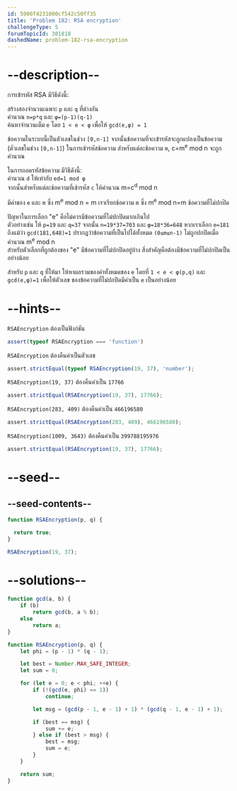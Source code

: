 ```yaml
---
id: 5900f4231000cf542c50ff35
title: 'Problem 182: RSA encryption'
challengeType: 5
forumTopicId: 301818
dashedName: problem-182-rsa-encryption
---
```


# --description--

การเข้ารหัส RSA มีวิธีดังนี้:

สร้างสองจำนวนเฉพาะ `p` และ `q` ที่ต่างกัน  
คำนวณ `n=p*q` และ `φ=(p-1)(q-1)`  
ค้นหาจำนวนเต็ม `e` โดย `1 < e < φ` เพื่อให้ `gcd(e,φ) = 1`

ข้อความในระบบนี้เป็นตัวเลขในช่วง `[0,n-1]`
จากนั้นข้อความที่จะเข้ารหัสจะถูกแปลงเป็นข้อความ (ตัวเลขในช่วง `[0,n-1]`)
ในการเข้ารหัสข้อความ สำหรับแต่ละข้อความ `m`, c=m<sup>e</sup> mod n จะถูกคำนวณ

ในการถอดรหัสข้อความ มีวิธีดังนี้:  
คำนวณ `d` ให้เท่ากับ `ed=1 mod φ`  
จากนั้นสำหรับแต่ละข้อความที่เข้ารหัส `c` ให้คำนวณ m=c<sup>d</sup> mod n

มีค่าของ `e` และ `m` ซึ่ง m<sup>e</sup> mod n = m
เราเรียกข้อความ `m` ซึ่ง m<sup>e</sup> mod n=m ข้อความที่ไม่ปกปิด

ปัญหาในการเลือก "e" คือไม่ควรมีข้อความที่ไม่ปกปิดมากเกินไป  
ตัวอย่างเช่น ให้ `p=19` และ `q=37`
จากนั้น `n=19*37=703` และ `φ=18*36=648`
หากเราเลือก `e=181` ถึงแม้ว่า `gcd(181,648)=1` ปรากฎว่าข้อความที่เป็นไปได้ทั้งหมด `(0≤m≤n-1)` ไม่ถูกปกปิดเมื่อคำนวณ m<sup>e</sup> mod n  
สำหรับตัวเลือกที่ถูกต้องของ "e" มีข้อความที่ไม่ปกปิดอยู่บ้าง
สิ่งสำคัญคือต้องมีข้อความที่ไม่ปกปิดเป็นอย่างน้อย

สำหรับ `p` และ `q` ที่ให้มา ให้หาผลรวมของค่าทั้งหมดของ `e` โดยที่ `1 < e < φ(p,q)` และ `gcd(e,φ)=1` เพื่อให้ตัวเลข ของข้อความที่ไม่ปกปิดมีค่าเป็น `e` เป็นอย่างน้อย

# --hints--

`RSAEncryption` ต้องเป็นฟังก์ชัน

```js
assert(typeof RSAEncryption === 'function')
```

`RSAEncryption` ต้องคืนค่าเป็นตัวเลข

```js
assert.strictEqual(typeof RSAEncryption(19, 37), 'number');
```

`RSAEncryption(19, 37)` ต้องคืนค่าเป็น `17766`

```js
assert.strictEqual(RSAEncryption(19, 37), 17766);
```

`RSAEncryption(283, 409)` ต้องคืนค่าเป็น `466196580`

```js
assert.strictEqual(RSAEncryption(283, 409), 466196580);
```

`RSAEncryption(1009, 3643)` ต้องคืนค่าเป็น `399788195976`

```js
assert.strictEqual(RSAEncryption(19, 37), 17766);
```

# --seed--

## --seed-contents--

```js
function RSAEncryption(p, q) {

  return true;
}

RSAEncryption(19, 37);
```

# --solutions--

```js
function gcd(a, b) {
    if (b)
        return gcd(b, a % b);
    else
        return a;
}

function RSAEncryption(p, q) {
    let phi = (p - 1) * (q - 1);

    let best = Number.MAX_SAFE_INTEGER;
    let sum = 0;

    for (let e = 0; e < phi; ++e) {
        if (!(gcd(e, phi) == 1))
            continue;

        let msg = (gcd(p - 1, e - 1) + 1) * (gcd(q - 1, e - 1) + 1);

        if (best == msg) {
            sum += e;
        } else if (best > msg) {
            best = msg;
            sum = e;
        }
    }

    return sum;
}
```
